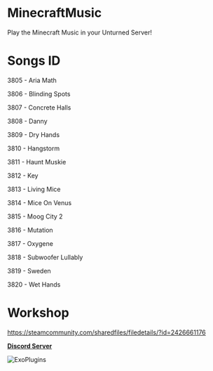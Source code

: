 # MinecraftMusic
Play the Minecraft Music in your Unturned Server!

# Songs ID
3805 - Aria Math

3806 - Blinding Spots

3807 - Concrete Halls

3808 - Danny

3809 - Dry Hands

3810 - Hangstorm

3811 - Haunt Muskie

3812 - Key

3813 - Living Mice

3814 - Mice On Venus

3815 - Moog City 2

3816 - Mutation 

3817 - Oxygene

3818 - Subwoofer Lullably 

3819 - Sweden

3820 - Wet Hands 

# Workshop
https://steamcommunity.com/sharedfiles/filedetails/?id=2426661176

  <p>
   <b><a href="https://discord.gg/8N84Jg2DQY">Discord Server</a></b>
  </p>
  <p>
<img src="https://discord.com/api/guilds/810007530750345237/widget.png?style=banner2" alt="ExoPlugins"/>
  </p>
